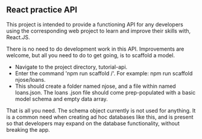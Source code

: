 ## React practice API

This project is intended to provide a functioning API for any developers using the corresponding web project to learn and improve their skills with, React.JS.

There is no need to do development work in this API. Improvements are welcome, but all you need to do to get going, is to scaffold a model.

- Navigate to the project directory, tutorial-api.
- Enter the command 'npm run scaffold <your developer name>/<your model name>'. For example: npm run scaffold njose/loans.
- This should create a folder named njose, and a file within named loans.json. The loans .json file should come prep-populated with a basic model schema and empty data array.

That is all you need. The schema object currently is not used for anything. It is a common need when creating ad hoc databases like this, and is present so that developers may expand on the database functionality, without breaking the app.
